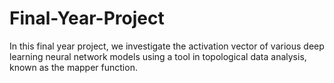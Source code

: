 # Final-Year-Project
In this final year project, we investigate the activation vector of various deep learning neural network models using a tool in topological data analysis, known as the mapper function.
